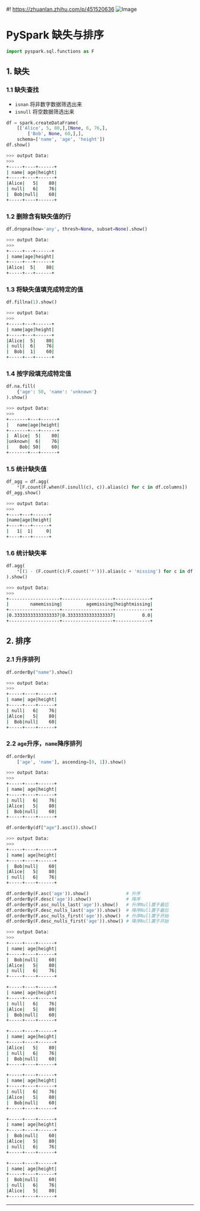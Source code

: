 #! https://zhuanlan.zhihu.com/p/451520636
![Image](https://pic4.zhimg.com/80/v2-5db1a82996ec388725185ae900a58008.jpg)

# PySpark 缺失与排序
```python
import pyspark.sql.functions as F
```

## 1. 缺失

### 1.1 缺失查找

- `isnan` 将非数字数据筛选出来
- `isnull` 将空数据筛选出来

```python
df = spark.createDataFrame(
    [['Alice', 5, 80,],[None, 6, 76,],
        ['Bob', None, 60,],],
    schema=['name', 'age', 'height'])
df.show()
```
```bash
>>> output Data:
>>>
+-----+----+------+
| name| age|height|
+-----+----+------+
|Alice|   5|    80|
| null|   6|    76|
|  Bob|null|    60|
+-----+----+------+

```

### 1.2 删除含有缺失值的行
```python
df.dropna(how='any', thresh=None, subset=None).show()
```
```bash
>>> output Data:
>>>
+-----+---+------+
| name|age|height|
+-----+---+------+
|Alice|  5|    80|
+-----+---+------+

```

### 1.3 将缺失值填充成特定的值
```python
df.fillna(1).show()
```
```bash
>>> output Data:
>>>
+-----+---+------+
| name|age|height|
+-----+---+------+
|Alice|  5|    80|
| null|  6|    76|
|  Bob|  1|    60|
+-----+---+------+

```

### 1.4 按字段填充成特定值
```python
df.na.fill(
    {'age': 50, 'name': 'unknown'}
).show()
```
```bash
>>> output Data:
>>>
+-------+---+------+
|   name|age|height|
+-------+---+------+
|  Alice|  5|    80|
|unknown|  6|    76|
|    Bob| 50|    60|
+-------+---+------+

```

### 1.5 统计缺失值
```python
df_agg = df.agg(
    *[F.count(F.when(F.isnull(c), c)).alias(c) for c in df.columns])
df_agg.show()
```
```bash
>>> output Data:
>>>
+----+---+------+
|name|age|height|
+----+---+------+
|   1|  1|     0|
+----+---+------+

```

### 1.6 统计缺失率
```python
df.agg(
    *[(1 - (F.count(c)/F.count('*'))).alias(c + 'missing') for c in df.columns]
).show()
```
```bash
>>> output Data:
>>>
+-------------------+-------------------+-------------+
|        namemissing|         agemissing|heightmissing|
+-------------------+-------------------+-------------+
|0.33333333333333337|0.33333333333333337|          0.0|
+-------------------+-------------------+-------------+

```

## 2. 排序

### 2.1 升序排列
```python
df.orderBy("name").show()
```
```bash
>>> output Data:
>>>
+-----+----+------+
| name| age|height|
+-----+----+------+
| null|   6|    76|
|Alice|   5|    80|
|  Bob|null|    60|
+-----+----+------+

```

### 2.2 `age`升序，`name`降序排列
```python
df.orderBy(
    ['age', 'name'], ascending=[0, 1]).show()
```
```bash
>>> output Data:
>>>
+-----+----+------+
| name| age|height|
+-----+----+------+
| null|   6|    76|
|Alice|   5|    80|
|  Bob|null|    60|
+-----+----+------+

```
```python
df.orderBy(df["age"].asc()).show()
```
```bash
>>> output Data:
>>>
+-----+----+------+
| name| age|height|
+-----+----+------+
|  Bob|null|    60|
|Alice|   5|    80|
| null|   6|    76|
+-----+----+------+

```
```python
df.orderBy(F.asc('age')).show()              # 升序
df.orderBy(F.desc('age')).show()             # 降序
df.orderBy(F.asc_nulls_last('age')).show()   # 升序Null置于最后
df.orderBy(F.desc_nulls_last('age')).show()  # 降序Null置于最后
df.orderBy(F.asc_nulls_first('age')).show()  # 升序Null置于开始
df.orderBy(F.desc_nulls_first('age')).show() # 降序Null置于开始
```
```bash
>>> output Data:
>>>
+-----+----+------+
| name| age|height|
+-----+----+------+
|  Bob|null|    60|
|Alice|   5|    80|
| null|   6|    76|
+-----+----+------+

+-----+----+------+
| name| age|height|
+-----+----+------+
| null|   6|    76|
|Alice|   5|    80|
|  Bob|null|    60|
+-----+----+------+

+-----+----+------+
| name| age|height|
+-----+----+------+
|Alice|   5|    80|
| null|   6|    76|
|  Bob|null|    60|
+-----+----+------+

+-----+----+------+
| name| age|height|
+-----+----+------+
| null|   6|    76|
|Alice|   5|    80|
|  Bob|null|    60|
+-----+----+------+

+-----+----+------+
| name| age|height|
+-----+----+------+
|  Bob|null|    60|
|Alice|   5|    80|
| null|   6|    76|
+-----+----+------+

+-----+----+------+
| name| age|height|
+-----+----+------+
|  Bob|null|    60|
| null|   6|    76|
|Alice|   5|    80|
+-----+----+------+

```

----
